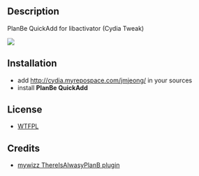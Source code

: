 ## Description 

PlanBe QuickAdd for libactivator (Cydia Tweak)

![](http://farm4.staticflickr.com/3666/12852872833_729080352f.jpg)

## Installation

- add http://cydia.myrepospace.com/jmjeong/ in your sources
- install **PlanBe QuickAdd**

## License 

- [WTFPL](http://www.wtfpl.net)

## Credits

- [mywizz ThereIsAlwasyPlanB plugin](https://github.com/mywizz/ThereIsAlwaysPlanB)
